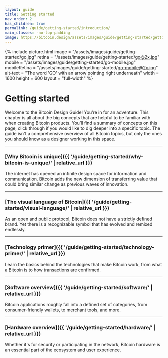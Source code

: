 ```yaml
---
layout: guide
title: Getting started
nav_order: 2
has_children: true
permalink: /guide/getting-started/introduction/
main_classes: -no-top-padding
image: https://bitcoin.design/assets/images/guide/getting-started/getting-started-preview.jpg
---
```


<!--

Editor's notes

A brief introduction and summary of all pages in this section. The idea is that readers
scan this page to get an overview of the section and then decide which topics to dive into.

Illustration sources

- https://www.figma.com/file/qzvCvqhSRx3Jq8aywaSjlr/Bitcoin-Design-Guide-Illustrations-CO?node-id=236%3A467

-->

{% include picture.html
   image = "/assets/images/guide/getting-started/go.jpg"
   retina = "/assets/images/guide/getting-started/go@2x.jpg"
   mobile = "/assets/images/guide/getting-started/go-mobile.jpg"
   mobileRetina = "/assets/images/guide/getting-started/go-mobile@2x.jpg"
   alt-text = "The word 'GO' with an arrow pointing right underneath"
   width = 1600
   height = 600
   layout = "full-width"
%}

# Getting started

Welcome to the Bitcoin Design Guide! You’re in for an adventure. This chapter is all about the big concepts that are helpful to be familiar with when creating Bitcoin products. You’ll find a summary of concepts on this page, click through if you would like to dig deeper into a specific topic. The guide isn't a comprehensive overview of all Bitcoin topics, but only the ones you should know as a designer working in this space.

---

### [Why Bitcoin is unique]({{ '/guide/getting-started/why-bitcoin-is-unique/' | relative_url }})

The internet has opened an infinite design space for information and communication. Bitcoin adds the new dimension of transferring value that could bring similar change as previous waves of innovation.

---

### [The visual language of Bitcoin]({{ '/guide/getting-started/visual-language/' | relative_url }})

As an open and public protocol, Bitcoin does not have a strictly defined brand. Yet there is a recognizable symbol that has evolved and remixed endlessly.

---

### [Technology primer]({{ '/guide/getting-started/technology-primer/' | relative_url }})

Learn the basics behind the technologies that make Bitcoin work, from what a Bitcoin is to how transactions are confirmed.

---

### [Software overview]({{ '/guide/getting-started/software/' | relative_url }})

Bitcoin applications roughly fall into a defined set of categories, from consumer-friendly wallets, to merchant tools, and more.

---

### [Hardware overview]({{ '/guide/getting-started/hardware/' | relative_url }})

Whether it's for security or participating in the network, Bitcoin hardware is an essential part of the ecosystem and user experience.
